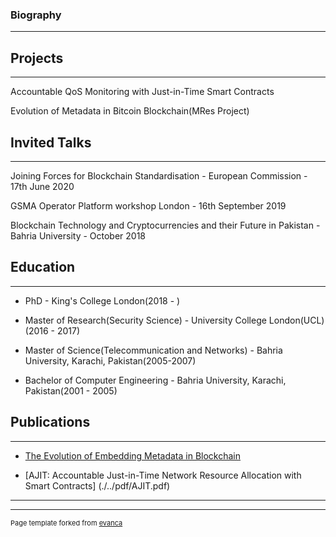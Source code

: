 
### Biography
---

## Projects 
---
Accountable QoS Monitoring with Just-in-Time Smart Contracts

Evolution of Metadata in Bitcoin Blockchain(MRes Project)




## Invited Talks
---
Joining Forces for Blockchain Standardisation - European Commission - 17th June 2020

GSMA Operator Platform workshop London - 16th September 2019

Blockchain Technology and Cryptocurrencies and their Future in Pakistan - Bahria University - October 2018




## Education
---
- PhD - King's College London(2018 - )

- Master of Research(Security Science) - University College London(UCL)(2016 - 2017)

- Master of Science(Telecommunication and Networks) - Bahria University, Karachi, Pakistan(2005-2007)

- Bachelor of Computer Engineering - Bahria University, Karachi, Pakistan(2001 - 2005)


## Publications
---
- [The Evolution of Embedding Metadata in Blockchain](https://arxiv.org/abs/1806.06738)

 - [AJIT: Accountable Just-in-Time Network Resource Allocation
with Smart Contracts] (./../pdf/AJIT.pdf)

---




---
<p style="font-size:11px">Page template forked from <a href="https://github.com/evanca/quick-portfolio">evanca</a></p>
<!-- Remove above link if you don't want to attibute -->
